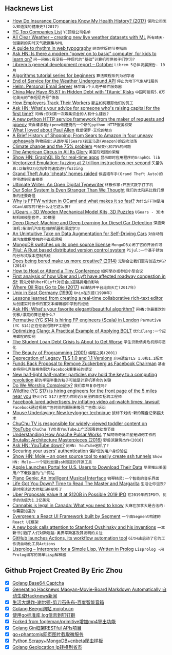 ## Hacknews List


- [How Do Insurance Companies Know My Health History? (2017)](http://houseoflawandorder.com/insurance-companies-health-history/)  `保险公司怎么知道我的健康史?(2017)`
- [YC Top Companies List](https://blog.ycombinator.com/yc-top-companies-list-2018/)  `YC顶级公司名单`
- [All Clear Weather – creating new live weather datasets with ML](https://www.allclearweather.com/)  `所有晴天-创建新的实时天气数据集与ML`
- [A guide to rhythm in web typography](https://betterwebtype.com/rhythm-in-web-typography)  `网页排版的节奏指南`
- [Ask HN: Is there a modern “power on to basic” computer, for kids to learn on?](item?id=18228740)  `问一问HN:有没有一种现代的“基础”计算机可供孩子们学习?`
- [Librem 5 general development report – October](https://puri.sm/posts/librem5-progress-report-21/)  `Librem 5总体发展报告- 10月`
- [Algorithms tutorial series for beginners](https://adrianmejia.com/blog/2018/04/04/how-you-can-change-the-world-learning-data-structures-algorithms-free-online-course-tutorial/#.W8dYeheQiu0.hackernews)  `算法教程系列为初学者`
- [End of Service for the Weather Underground API](https://apicommunity.wunderground.com/weatherapi/topics/end-of-service-for-the-weather-underground-api)  `停止为地下气象API服务`
- [Helm: Personal Email Server](https://thehelm.com)  `赫尔姆:个人电子邮件服务器`
- [China May Have $5.8T in Hidden Debt with ‘Titanic’ Risks](https://www.bloomberg.com/news/articles/2018-10-16/china-may-have-5-8-trillion-in-hidden-debt-with-titanic-risks)  `中国可能有5.8万亿美元的“泰坦尼克号”债务`
- [How Employers Track Their Workers](https://www.theatlantic.com/business/archive/2018/10/employee-surveillance/568159/?single_page=true)  `雇主如何跟踪他们的员工`
- [Ask HN: What&#39;s your advice for someone who&#39;s raising capital for the first time?](item?id=18236188)  `问HN:你对第一次筹集资金的人有什么建议?`
- [A new python HTTP service framework from the maker of requests and pipenv](http://python-responder.org)  `来自请求和pipenv制造商的一个新的python HTTP服务框架`
- [What I loved about Paul Allen](https://www.gatesnotes.com/About-Bill-Gates/Remembering-Paul-Allen?WT.mc_id=10_16_2018_10_PaulAllen_BG-TW_&amp;WT.tsrc=BGTW&amp;linkId=58288095)  `我爱保罗·艾伦的地方`
- [A Brief History of Shopping: From Sears to Amazon in four uneasy upheavals](https://www.city-journal.org/brief-history-shopping-16232.html)  `购物简史:从西尔斯(Sears)到亚马逊(Amazon)的四次动荡`
- [Climate change and the 75% problem](https://www.gatesnotes.com/Energy/My-plan-for-fighting-climate-change)  `气候变化和75%的问题`
- [The American Circus in All Its Glory](https://www.neh.gov/article/american-circus-all-its-glory)  `美国马戏团的荣耀`
- [Show HN: GraphQL lib for real-time apps](https://github.com/tjmehta/primus-graphql)  `显示即时应用程序的GraphQL lib`
- [Vectorized Emulation: fuzzing at 2 trillion instructions per second](https://gamozolabs.github.io/fuzzing/2018/10/14/vectorized_emulation.html)  `矢量仿真:以每秒2万亿指令的速度进行fuzzing`
- [Grand Theft Auto &#39;cheats&#39; homes raided](https://www.bbc.co.uk/news/technology-45891126)  `侠盗猎车手(Grand Theft Auto)的住宅遭到突击搜查`
- [Ultimate Writer: An Open Digital Typewriter](https://alternativebit.fr/posts/ultimate-writer/)  `终极作家:开放式数字打字机`
- [Our Solar System Is Even Stranger Than We Thought](https://blogs.scientificamerican.com/observations/our-solar-system-is-even-stranger-than-we-thought/)  `我们的太阳系比我们想象的还要奇怪`
- [Why is FFTW written in OCaml and what makes it so fast?](https://www.quora.com/Why-is-FFTW-written-in-OCaml-and-what-makes-it-so-fast?share=1)  `为什么FFTW是用OCaml编写的?是什么让它这么快?`
- [UGears – 3D Wooden Mechanical Model Kits, 3D Puzzles](https://ugears.us/)  `UGears - 3D木制机械模型套件，3D拼图`
- [Deep Diesel: Machine and Deep Learning for Diesel Car Detection](https://blog.codecentric.de/en/2018/10/deep-learning-detection-of-diesel-cars/)  `深度柴油机:柴油机汽车检测的机器和深度学习`
- [An Unintuitive Take on Data Augmentation for Self-Driving Cars](https://towardsdatascience.com/when-conventional-wisdom-fails-revisiting-data-augmentation-for-self-driving-cars-4831998c5509)  `对自动驾驶汽车数据增强的不直观理解`
- [MongoDB switches up its open source license](https://techcrunch.com/2018/10/16/mongodb-switches-up-its-open-source-license/)  `MongoDB关闭了它的开源许可`
- [Pijul: A Rust based distributed version control system](https://pijul.org/posts/2018-04-21-pijul-0.10/)  `Pijul:一个基于锈蚀的分布式版本控制系统`
- [Does being bored make us more creative? (2014)](https://fermatslibrary.com/s/does-being-bored-make-us-more-creative)  `无聊会让我们更有创造力吗?(2014)`
- [How to Host or Attend a Tiny Conference](https://briancasel.com/tiny-conferences/)  `如何举办或参加小型会议`
- [First analysis of how Uber and Lyft have affected roadway congestion in SF](https://www.sfcta.org/emerging-mobility/tncs-and-congestion)  `首先分析Uber和Lyft对旧金山道路拥堵的影响`
- [Where Oil Rigs Go to Die (2017)](https://www.theguardian.com/business/2017/may/02/where-oil-rigs-go-to-die)  `石油钻井平台走向灭亡(2017年)`
- [Unix in East Germany (1990)](https://groups.google.com/forum/m/#!topic/comp.unix.wizards/QX_dxElrVNs)  `Unix在东德(1990年)`
- [Lessons learned from creating a real-time collaborative rich-text editor](https://ckeditor.com/blog/Lessons-learned-from-creating-a-rich-text-editor-with-real-time-collaboration/)  `从创建实时协作的富文本编辑器中学到的经验`
- [Ask HN: What&#39;s your favorite elegant/beautiful algorithm?](item?id=18236396)  `问HN:你最喜欢的优雅/漂亮的算法是什么?`
- [Permutive (YC S14) is hiring FP engineers (Scala) in London](item?id=18238626)  `Permutive (YC S14)正在伦敦招聘FP工程师`
- [Optimizing Clang: A Practical Example of Applying BOLT](https://github.com/facebookincubator/BOLT/blob/master/docs/OptimizingClang.md#optimizing-clang--a-practical-example-of-applying-bolt)  `优化Clang:一个应用螺栓的实例`
- [The Student Loan Debt Crisis Is About to Get Worse](https://www.bloomberg.com/news/articles/2018-10-17/the-student-loan-debt-crisis-is-about-to-get-worse?srnd=premium)  `学生贷款债务危机即将恶化`
- [The Beauty of Programming (2001)](https://www.brynmawr.edu/cs/resources/beauty-of-programming)  `编程之美(2001)`
- [Deprecation of Legacy TLS 1.0 and 1.1 Versions](https://webkit.org/blog/8462/deprecation-of-legacy-tls-1-0-and-1-1-versions/)  `弃用遗留TLS 1.0和1.1版本`
- [Funds Back Proposal to Remove Zuckerberg as Facebook Chairman](https://www.wsj.com/articles/funds-back-proposal-to-remove-zuckerberg-as-facebook-chairman-1539789440)  `基金支持将扎克伯格免职为Facebook董事长的提议`
- [New half-light half-matter particles may hold the key to a computing revolution](https://www.exeter.ac.uk/news/featurednews/title_686973_en.html)  `新的半轻半重的粒子可能是计算机革命的关键`
- [Do We Worship Complexity?](https://www.innoq.com/de/blog/do-we-worship-complexity/)  `我们崇拜复杂性吗?`
- [Wildfire (YC S17) is hiring engineers for the front page of the 5 miles near you](item?id=18235628)  `野火(YC S17)正在为你附近5英里的首页招聘工程师`
- [Facebook lured advertisers by inflating video ad-watch times: lawsuit](https://www.mercurynews.com/2018/10/16/facebook-lured-advertisers-by-inflating-ad-watch-times-up-to-900-percent-lawsuit/)  `Facebook通过视频广告时间的膨胀来吸引广告商:诉讼`
- [Mouse Underlaying: New keylogger technique](http://eudl.eu/doi/10.4108/eai.15-10-2018.155740)  `鼠标下划线:新的键盘记录器技术`
- [ChuChu TV is responsible for widely-viewed toddler content on YouTube](https://www.theatlantic.com/magazine/archive/2018/11/raised-by-youtube/570838/)  `ChuChu TV负责YouTube上广泛观看的幼童节目`
- [Understanding How Apache Pulsar Works](https://jack-vanlightly.com/blog/2018/10/2/understanding-how-apache-pulsar-works)  `了解阿帕奇脉冲星是如何工作的`
- [Brutalist Architecture Masterpieces (2016)](https://www.architecturaldigest.com/story/brutalist-architecture-masterpieces)  `野兽派建筑杰作(2016)`
- [Ask HN: YouTube down?](item?id=18234750)  `问HN: YouTube宕机了?`
- [Securing your users&#39; authentication](https://www.stavros.io/posts/securing-user-authentication/)  `保护您的用户身份验证`
- [Show HN: Mole – an open source tool to easily create ssh tunnels](https://davrodpin.github.io/mole/)  `Show HN: Mole——一个轻松创建ssh隧道的开源工具`
- [Apple Launches Portal for U.S. Users to Download Their Data](https://www.bloomberg.com/news/articles/2018-10-17/apple-launches-portal-for-u-s-users-to-download-their-data)  `苹果推出美国用户下载数据的门户网站`
- [Piano Genie: An Intelligent Musical Interface](https://magenta.tensorflow.org/pianogenie)  `钢琴精灵:一个智能的音乐界面`
- [Life Got You Down? Time to Read The Master and Margarita](https://lithub.com/life-got-you-down-time-to-read-the-master-and-margarita/)  `生活让你沮丧?是时候读读大师和玛格丽塔了`
- [Uber Proposals Value It at $120B in Possible 2019 IPO](https://www.wsj.com/articles/uber-proposals-value-company-at-120-billion-in-a-possible-ipo-1539690343)  `在2019年的IPO中，优步的估值为1.2亿美元`
- [Cannabis is legal in Canada: What you need to know](https://www.cbc.ca/news/canada/marijuana-faq-legalization-need-to-know-1.4862207)  `大麻在加拿大是合法的:你需要知道的`
- [Evergreen: a React UI Framework built by Segment](https://evergreen.segment.com)  `一个由Segment构建的React UI框架`
- [A new book calls attention to Stanford Ovshinsky and his inventions](https://www.smithsonianmag.com/innovation/stanford-ovshinsky-might-be-the-most-prolific-inventor-youve-never-heard-of-180970276/?no-ist)  `一本新书引起了人们对斯坦福·奥弗辛斯基及其发明的关注`
- [GitHub launches Actions, its workflow automation tool](https://techcrunch.com/2018/10/16/github-launches-actions-its-workflow-automation-tool/)  `GitHub启动了它的工作流自动化工具Actions`
- [Lisprolog – Interpreter for a Simple Lisp, Written in Prolog](https://www.metalevel.at/lisprolog/)  `Lisprolog -用Prolog编写的简单Lisp解释器`

## Github Project Created By Eric Zhou

- [x] [Golang Base64 Captcha](https://github.com/mojocn/base64Captcha)
- [x] [Generating Hacknews Maoyan-Movie-Board Markdown Automatically 自动生成Hacknews新闻](https://github.com/dejavuzhou/md-genie)
- [x] [生活大爆炸-谢尔顿-剪刀石头布-百度智能音箱](https://github.com/mojocn/dueros-bang-game)
- [x] [Golang Beego网站 mojotv.cn](https://github.com/mojocn/www.mojotv.cn)
- [x] [使用go标准库,log信息到钉钉群](https://github.com/mojocn/dooger)
- [x] [Forked from fogleman/primitive增加mp4导出功能](https://github.com/mojocn/primitive)
- [x] [Golang Gin框架RESTful APIs项目](https://github.com/JJJJJJJerk/ezier-golang-web-api-framework)
- [x] [go+phantomjs网页图片截取微服务](https://github.com/mojocn/screen_shot)
- [x] [Python Scrapy+MongoDB+cnbeta爬虫样板](https://github.com/mojocn/scrapy_mongodb_boilerplate_cnbeta)
- [x] [Golang Geolocation Ip转换到省市](https://github.com/mojocn/ip2location)